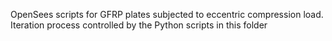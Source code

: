OpenSees scripts for GFRP plates subjected to eccentric compression load.
Iteration process controlled by the Python scripts in this folder
